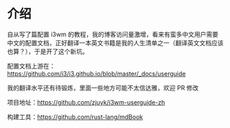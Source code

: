 # 介绍

自从写了篇配置 i3wm 的教程，我的博客访问量激增，看来有蛮多中文用户需要中文的配置文档，正好翻译一本英文书籍是我的人生清单之一（翻译英文文档应该也算？），于是开了这个新坑。

配置文档上游在：https://github.com/i3/i3.github.io/blob/master/_docs/userguide

我的翻译水平还有待锻炼，里面一些地方可能不太信达雅，欢迎 PR 修改

项目地址：https://github.com/zjuyk/i3wm-userguide-zh

构建工具：https://github.com/rust-lang/mdBook
